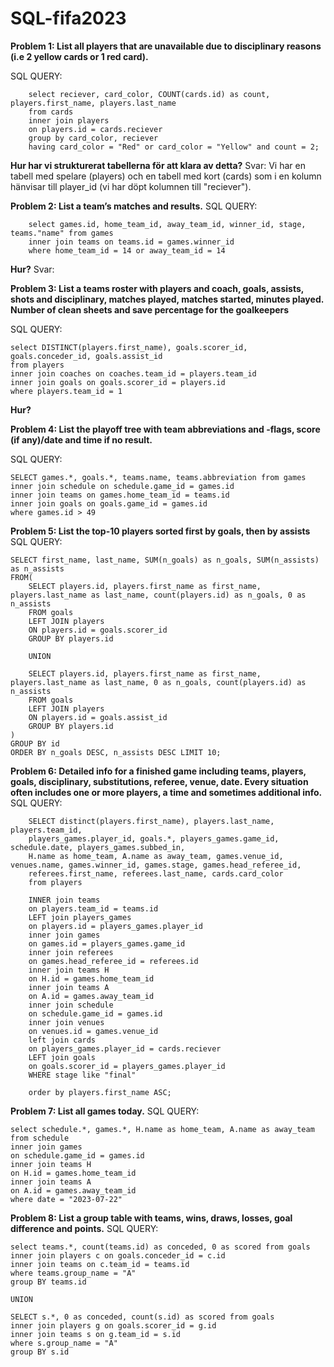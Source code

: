 # SQL-fifa2023

**Problem 1: List all players that are unavailable due to disciplinary reasons (i.e 2 yellow cards or 1 red card).**

SQL QUERY: 
```
    select reciever, card_color, COUNT(cards.id) as count, players.first_name, players.last_name
    from cards
    inner join players 
    on players.id = cards.reciever
    group by card_color, reciever
    having card_color = "Red" or card_color = "Yellow" and count = 2;
```


**Hur har vi strukturerat tabellerna för att klara av detta?**
Svar: Vi har en tabell med spelare (players) och en tabell med kort (cards) som i en kolumn hänvisar till player_id (vi har döpt kolumnen till "reciever"). 

**Problem 2: List a team’s matches and results.**
SQL QUERY: 
````
    select games.id, home_team_id, away_team_id, winner_id, stage, teams."name" from games
    inner join teams on teams.id = games.winner_id
    where home_team_id = 14 or away_team_id = 14
````

**Hur?**
Svar: 

**Problem 3: List a teams roster with players and coach, goals, assists, shots and disciplinary, matches played, matches started, minutes played. Number of clean sheets and save percentage for the goalkeepers**

SQL QUERY: 
````
select DISTINCT(players.first_name), goals.scorer_id, goals.conceder_id, goals.assist_id
from players
inner join coaches on coaches.team_id = players.team_id
inner join goals on goals.scorer_id = players.id
where players.team_id = 1

````
**Hur?**

**Problem 4: List the playoff tree with team abbreviations and -flags, score (if any)/date and time if no result.**

SQL QUERY: 
````
SELECT games.*, goals.*, teams.name, teams.abbreviation from games 
inner join schedule on schedule.game_id = games.id
inner join teams on games.home_team_id = teams.id
inner join goals on goals.game_id = games.id
where games.id > 49
````

**Problem 5: List the top-10 players sorted first by goals, then by assists**
SQL QUERY: 
````
SELECT first_name, last_name, SUM(n_goals) as n_goals, SUM(n_assists) as n_assists
FROM(
	SELECT players.id, players.first_name as first_name, players.last_name as last_name, count(players.id) as n_goals, 0 as n_assists
	FROM goals
	LEFT JOIN players
	ON players.id = goals.scorer_id
	GROUP BY players.id
	
	UNION
	
	SELECT players.id, players.first_name as first_name, players.last_name as last_name, 0 as n_goals, count(players.id) as n_assists
	FROM goals
	LEFT JOIN players
	ON players.id = goals.assist_id
	GROUP BY players.id
)
GROUP BY id
ORDER BY n_goals DESC, n_assists DESC LIMIT 10;
````

**Problem 6: Detailed info for a finished game including teams, players, goals, disciplinary, substitutions, referee, venue, date. Every situation often includes one or more players, a time and sometimes additional info.**
SQL QUERY: 
````
	SELECT distinct(players.first_name), players.last_name, players.team_id,
	players_games.player_id, goals.*, players_games.game_id, schedule.date, players_games.subbed_in,
	H.name as home_team, A.name as away_team, games.venue_id, venues.name, games.winner_id, games.stage, games.head_referee_id,
	referees.first_name, referees.last_name, cards.card_color
	from players

	INNER join teams
	on players.team_id = teams.id
	LEFT join players_games
	on players.id = players_games.player_id
	inner join games
	on games.id = players_games.game_id
	inner join referees
	on games.head_referee_id = referees.id
	inner join teams H
	on H.id = games.home_team_id
	inner join teams A
	on A.id = games.away_team_id
	inner join schedule
	on schedule.game_id = games.id
	inner join venues
	on venues.id = games.venue_id
	left join cards
	on players_games.player_id = cards.reciever
	LEFT join goals
	on goals.scorer_id = players_games.player_id
	WHERE stage like "final"

	order by players.first_name ASC;
````

**Problem 7: List all games today.**
SQL QUERY: 
````
select schedule.*, games.*, H.name as home_team, A.name as away_team  from schedule
inner join games 
on schedule.game_id = games.id
inner join teams H
on H.id = games.home_team_id
inner join teams A
on A.id = games.away_team_id
where date = "2023-07-22"
````

**Problem 8: List a group table with teams, wins, draws, losses, goal difference and points.**
SQL QUERY: 
````
select teams.*, count(teams.id) as conceded, 0 as scored from goals
inner join players c on goals.conceder_id = c.id
inner join teams on c.team_id = teams.id
where teams.group_name = "A"
group BY teams.id

UNION

SELECT s.*, 0 as conceded, count(s.id) as scored from goals
inner join players g on goals.scorer_id = g.id
inner join teams s on g.team_id = s.id
where s.group_name = "A"
group BY s.id
````
